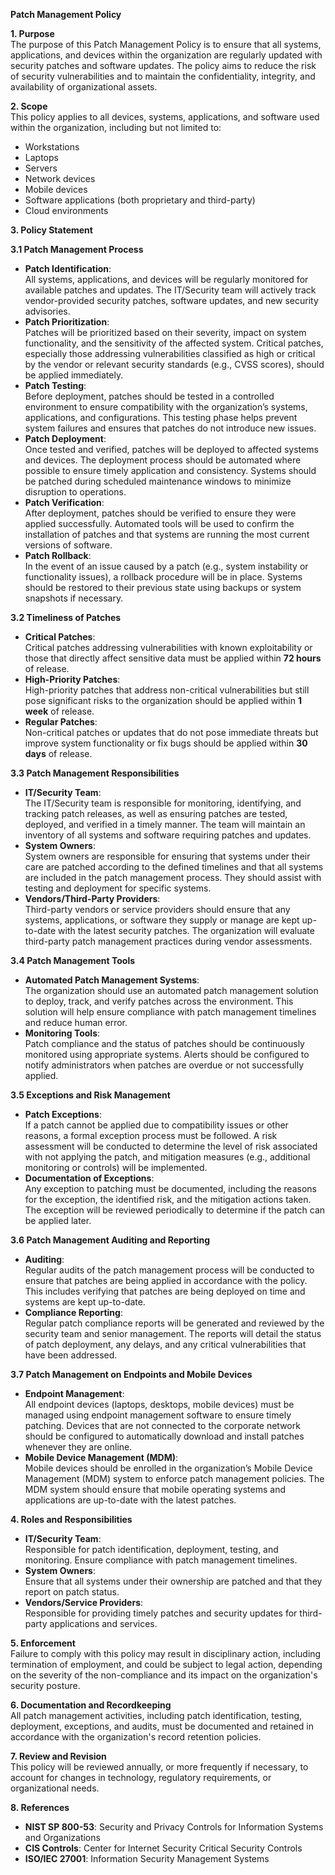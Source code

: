 **Patch Management Policy**

**1\. Purpose**  
The purpose of this Patch Management Policy is to ensure that all systems, applications, and devices within the organization are regularly updated with security patches and software updates. The policy aims to reduce the risk of security vulnerabilities and to maintain the confidentiality, integrity, and availability of organizational assets.

**2\. Scope**  
This policy applies to all devices, systems, applications, and software used within the organization, including but not limited to:

- Workstations
- Laptops
- Servers
- Network devices
- Mobile devices
- Software applications (both proprietary and third-party)
- Cloud environments

**3\. Policy Statement**

**3.1 Patch Management Process**

- **Patch Identification**:  
    All systems, applications, and devices will be regularly monitored for available patches and updates. The IT/Security team will actively track vendor-provided security patches, software updates, and new security advisories.
- **Patch Prioritization**:  
    Patches will be prioritized based on their severity, impact on system functionality, and the sensitivity of the affected system. Critical patches, especially those addressing vulnerabilities classified as high or critical by the vendor or relevant security standards (e.g., CVSS scores), should be applied immediately.
- **Patch Testing**:  
    Before deployment, patches should be tested in a controlled environment to ensure compatibility with the organization’s systems, applications, and configurations. This testing phase helps prevent system failures and ensures that patches do not introduce new issues.
- **Patch Deployment**:  
    Once tested and verified, patches will be deployed to affected systems and devices. The deployment process should be automated where possible to ensure timely application and consistency. Systems should be patched during scheduled maintenance windows to minimize disruption to operations.
- **Patch Verification**:  
    After deployment, patches should be verified to ensure they were applied successfully. Automated tools will be used to confirm the installation of patches and that systems are running the most current versions of software.
- **Patch Rollback**:  
    In the event of an issue caused by a patch (e.g., system instability or functionality issues), a rollback procedure will be in place. Systems should be restored to their previous state using backups or system snapshots if necessary.

**3.2 Timeliness of Patches**

- **Critical Patches**:  
    Critical patches addressing vulnerabilities with known exploitability or those that directly affect sensitive data must be applied within **72 hours** of release.
- **High-Priority Patches**:  
    High-priority patches that address non-critical vulnerabilities but still pose significant risks to the organization should be applied within **1 week** of release.
- **Regular Patches**:  
    Non-critical patches or updates that do not pose immediate threats but improve system functionality or fix bugs should be applied within **30 days** of release.

**3.3 Patch Management Responsibilities**

- **IT/Security Team**:  
    The IT/Security team is responsible for monitoring, identifying, and tracking patch releases, as well as ensuring patches are tested, deployed, and verified in a timely manner. The team will maintain an inventory of all systems and software requiring patches and updates.
- **System Owners**:  
    System owners are responsible for ensuring that systems under their care are patched according to the defined timelines and that all systems are included in the patch management process. They should assist with testing and deployment for specific systems.
- **Vendors/Third-Party Providers**:  
    Third-party vendors or service providers should ensure that any systems, applications, or software they supply or manage are kept up-to-date with the latest security patches. The organization will evaluate third-party patch management practices during vendor assessments.

**3.4 Patch Management Tools**

- **Automated Patch Management Systems**:  
    The organization should use an automated patch management solution to deploy, track, and verify patches across the environment. This solution will help ensure compliance with patch management timelines and reduce human error.
- **Monitoring Tools**:  
    Patch compliance and the status of patches should be continuously monitored using appropriate systems. Alerts should be configured to notify administrators when patches are overdue or not successfully applied.

**3.5 Exceptions and Risk Management**

- **Patch Exceptions**:  
    If a patch cannot be applied due to compatibility issues or other reasons, a formal exception process must be followed. A risk assessment will be conducted to determine the level of risk associated with not applying the patch, and mitigation measures (e.g., additional monitoring or controls) will be implemented.
- **Documentation of Exceptions**:  
    Any exception to patching must be documented, including the reasons for the exception, the identified risk, and the mitigation actions taken. The exception will be reviewed periodically to determine if the patch can be applied later.

**3.6 Patch Management Auditing and Reporting**

- **Auditing**:  
    Regular audits of the patch management process will be conducted to ensure that patches are being applied in accordance with the policy. This includes verifying that patches are being deployed on time and systems are kept up-to-date.
- **Compliance Reporting**:  
    Regular patch compliance reports will be generated and reviewed by the security team and senior management. The reports will detail the status of patch deployment, any delays, and any critical vulnerabilities that have been addressed.

**3.7 Patch Management on Endpoints and Mobile Devices**

- **Endpoint Management**:  
    All endpoint devices (laptops, desktops, mobile devices) must be managed using endpoint management software to ensure timely patching. Devices that are not connected to the corporate network should be configured to automatically download and install patches whenever they are online.
- **Mobile Device Management (MDM)**:  
    Mobile devices should be enrolled in the organization’s Mobile Device Management (MDM) system to enforce patch management policies. The MDM system should ensure that mobile operating systems and applications are up-to-date with the latest patches.

**4\. Roles and Responsibilities**

- **IT/Security Team**:  
    Responsible for patch identification, deployment, testing, and monitoring. Ensure compliance with patch management timelines.
- **System Owners**:  
    Ensure that all systems under their ownership are patched and that they report on patch status.
- **Vendors/Service Providers**:  
    Responsible for providing timely patches and security updates for third-party applications and services.

**5\. Enforcement**  
Failure to comply with this policy may result in disciplinary action, including termination of employment, and could be subject to legal action, depending on the severity of the non-compliance and its impact on the organization's security posture.

**6\. Documentation and Recordkeeping**  
All patch management activities, including patch identification, testing, deployment, exceptions, and audits, must be documented and retained in accordance with the organization's record retention policies.

**7\. Review and Revision**  
This policy will be reviewed annually, or more frequently if necessary, to account for changes in technology, regulatory requirements, or organizational needs.

**8\. References**

- **NIST SP 800-53**: Security and Privacy Controls for Information Systems and Organizations
- **CIS Controls**: Center for Internet Security Critical Security Controls
- **ISO/IEC 27001**: Information Security Management Systems
